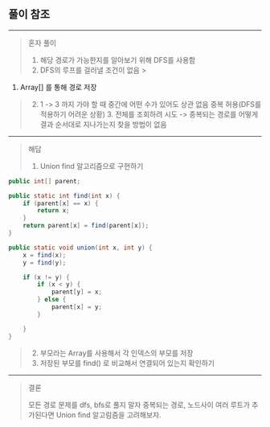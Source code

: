 ## 풀이 참조

---

> 혼자 풀이
>
> 1. 해당 경로가 가능한지를 알아보기 위해 DFS를 사용함
> 2. DFS의 루프를 걸러낼 조건이 없음
     >

1. Array[] 를 통해 경로 저장

> 2. 1 -> 3 까지 가야 할 때 중간에 어떤 수가 있어도 상관 없음 중복 허용(DFS를 적용하기 어려운 상황)
>    3. 전체를 조회하려 시도 -> 중복되는 경로를 어떻게 결과 순서대로 지나가는지 찾을 방법이 없음

---
> 해답
>  1. Union find 알고리즘으로 구현하기

```java
public int[] parent;

public static int find(int x) {
    if (parent[x] == x) {
        return x;
    }
    return parent[x] = find(parent[x]);
}

public static void union(int x, int y) {
    x = find(x);
    y = find(y);

    if (x != y) {
        if (x < y) {
            parent[y] = x;
        } else {
            parent[x] = y;
        }

    }
}
```

> 2. 부모라는 Array를 사용해서 각 인덱스의 부모를 저장
> 3. 저장된 부모를 find() 로 비교해서 연결되어 있는지 확인하기

---

> 결론
>
> 모든 경로 문제를 dfs, bfs로 풀지 말자 중복되는 경로, 노드사이 여러 루트가 추가된다면 Union find 알고림즘을 고려해보자.